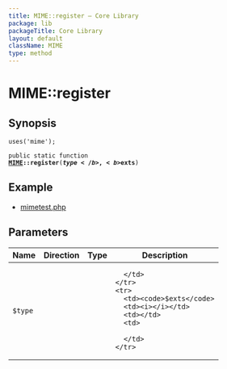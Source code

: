 ```yaml
---
title: MIME::register — Core Library
package: lib
packageTitle: Core Library
layout: default
className: MIME
type: method
---
```


# MIME::register

## Synopsis

<code>uses('mime');</code>

<code>public static function <b><a href="MIME">MIME</a>::register</b>(<b>$type</b>, <b>$exts</b>)</code>

## Example

* <a href="http://github.com/nexgenta/eregansu/blob/master/mimetest.php">mimetest.php</a>

## Parameters

<table>
  <thead>
    <tr>
      <th>Name</th>
      <th>Direction</th>
      <th>Type</th>
      <th>Description</th>
    </tr>
  </thead>
  <tbody>
    <tr>
      <td><code>$type</code>
      <td><i></i></td>
      <td></td>
      <td>

      </td>
    </tr>
    <tr>
      <td><code>$exts</code>
      <td><i></i></td>
      <td></td>
      <td>

      </td>
    </tr>
  </tbody>
</table>

